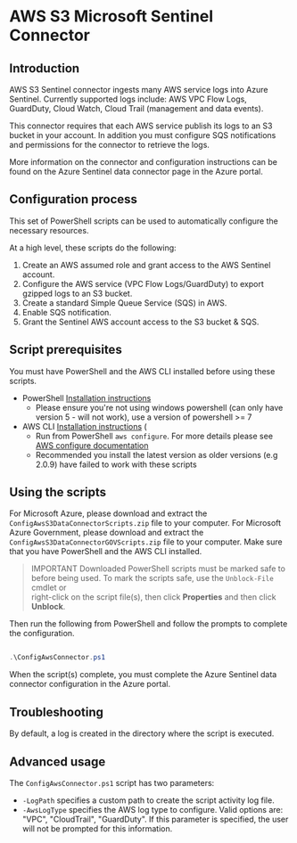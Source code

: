 # AWS S3 Microsoft Sentinel Connector

## Introduction

AWS S3 Sentinel connector ingests many AWS service logs into Azure Sentinel. Currently supported logs include: AWS VPC Flow Logs, GuardDuty, Cloud Watch, Cloud Trail (management and data events). 

This connector requires that each AWS service publish its logs to an S3 bucket in your account. In addition you must configure SQS notifications and permissions for the connector to retrieve the logs.

More information on the connector and configuration instructions can be found on the Azure Sentinel data connector page in the Azure portal.

## Configuration process

This set of PowerShell scripts can be used to automatically configure the necessary resources.

At a high level, these scripts do the following:

1. Create an AWS assumed role and grant access to the AWS Sentinel account.
2. Configure the AWS service (VPC Flow Logs/GuardDuty) to export gzipped logs to an S3 bucket.
3. Create a standard Simple Queue Service (SQS) in AWS.
4. Enable SQS notification.
5. Grant the Sentinel AWS account access to the S3 bucket & SQS.

## Script prerequisites

You must have PowerShell and the AWS CLI installed before using these scripts.

- PowerShell [Installation instructions](https://docs.microsoft.com/powershell/scripting/install/installing-powershell?view=powershell-7.1)
  - Please ensure you're not using windows powershell (can only have version 5 - will not work), use a version of powershell >= 7  
- AWS CLI [Installation instructions](https://docs.aws.amazon.com/cli/latest/userguide/install-cliv2.html) (
  - Run from PowerShell `aws configure`. For more details please see [AWS configure documentation](https://docs.aws.amazon.com/cli/latest/userguide/cli-configure-quickstart.html)
  - Recommended you install the latest version as older versions (e.g 2.0.9) have failed to work with these scripts 

## Using the scripts
For Microsoft Azure, please download and extract the `ConfigAwsS3DataConnectorScripts.zip` file to your computer.
For Microsoft Azure Government, please download and extract the `ConfigAwsS3DataConnectorGOVScripts.zip` file to your computer.
Make sure that you have PowerShell and the AWS CLI installed.

> IMPORTANT 
> Downloaded PowerShell scripts must be marked safe to before being used. 
> To mark the scripts safe, use the `Unblock-File` cmdlet or  
> right-click on the script file(s), then click **Properties** and then click **Unblock**.

Then run the following from PowerShell and follow the prompts to complete the configuration.

```powershell

.\ConfigAwsConnector.ps1

```

When the script(s) complete, you must complete the Azure Sentinel data connector configuration in the Azure portal.

## Troubleshooting

By default, a log is created in the directory where the script is executed.

## Advanced usage

The `ConfigAwsConnector.ps1` script has two parameters:
- `-LogPath` specifies a custom path to create the script activity log file.
- `-AwsLogType` specifies the AWS log type to configure. Valid options are: "VPC", "CloudTrail", "GuardDuty". If this parameter is specified, the user will not be prompted for this information.

